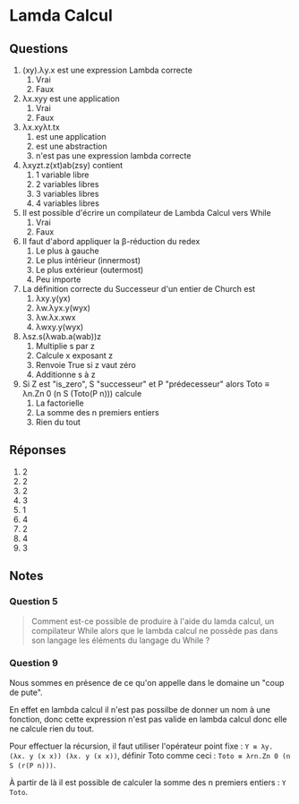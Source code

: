 # Lamda Calcul

## Questions

1. (xy).λy.x est une expression Lambda correcte
   1. Vrai
   2. Faux
2. λx.xyy est une application
   1. Vrai
   2. Faux
3. λx.xyλt.tx
   1. est une application
   2. est une abstraction
   3. n'est pas une expression lambda correcte
4. λxyzt.z(xt)ab(zsy) contient
   1. 1 variable libre
   2. 2 variables libres
   3. 3 variables libres
   4. 4 variables libres
5. Il est possible d'écrire un compilateur de Lambda Calcul vers While
   1. Vrai
   2. Faux
6. Il faut d'abord appliquer la β-réduction du redex
   1. Le plus à gauche
   2. Le plus intérieur (innermost)
   3. Le plus extérieur (outermost)
   4. Peu importe
7. La définition correcte du Successeur d'un entier de Church est
   1. λxy.y(yx)
   2. λw.λyx.y(wyx)
   3. λw.λx.xwx
   4. λwxy.y(wyx)
8. λsz.s(λwab.a(wab))z
   1. Multiplie s par z
   2. Calcule x exposant z
   3. Renvoie True si z vaut zéro
   4. Additionne s à z
9. Si Z est "is_zero", S "successeur" et P "prédecesseur" alors Toto ≡ λn.Zn 0 (n S (Toto(P n))) calcule
   1. La factorielle
   2. La somme des n premiers entiers
   3. Rien du tout

## Réponses

1. 2
2. 2
3. 2
4. 3
5. 1
6. 4
7. 2
8. 4
9. 3

## Notes

### Question 5

> Comment est-ce possible de produire à l'aide du lamda calcul, un compilateur While alors que le lambda calcul ne possède pas dans son langage les éléments du langage du While ?

### Question 9

Nous sommes en présence de ce qu'on appelle dans le domaine un "coup de pute".

En effet en lambda calcul il n'est pas possilbe de donner un nom à une fonction, donc cette expression n'est pas valide en lambda calcul donc elle ne calcule rien du tout.

Pour effectuer la récursion, il faut utiliser l'opérateur point fixe : `Y ≡ λy. (λx. y (x x)) (λx. y (x x))`, définir Toto comme ceci : `Toto ≡ λrn.Zn 0 (n S (r(P n)))`.

À partir de là il est possible de calculer la somme des n premiers entiers : `Y Toto`.
